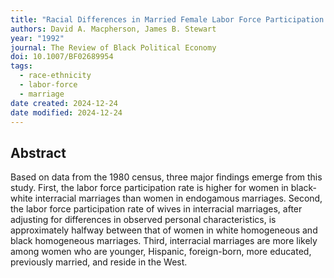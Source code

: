 ```yaml
---
title: "Racial Differences in Married Female Labor Force Participation Behavior: An Analysis Using Interracial Marriages"
authors: David A. Macpherson, James B. Stewart
year: "1992"
journal: The Review of Black Political Economy
doi: 10.1007/BF02689954
tags:
  - race-ethnicity
  - labor-force
  - marriage
date created: 2024-12-24
date modified: 2024-12-24
---
```


## Abstract

Based on data from the 1980 census, three major findings emerge from this study. First, the labor force participation rate is higher for women in black-white interracial marriages than women in endogamous marriages. Second, the labor force participation rate of wives in interracial marriages, after adjusting for differences in observed personal characteristics, is approximately halfway between that of women in white homogeneous and black homogeneous marriages. Third, interracial marriages are more likely among women who are younger, Hispanic, foreign-born, more educated, previously married, and reside in the West.
